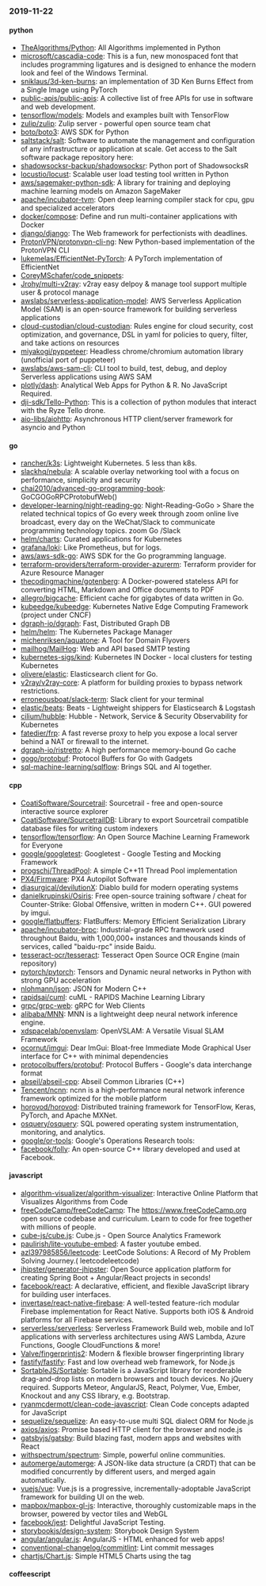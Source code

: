 ### 2019-11-22

#### python
* [TheAlgorithms/Python](https://github.com/TheAlgorithms/Python): All Algorithms implemented in Python
* [microsoft/cascadia-code](https://github.com/microsoft/cascadia-code): This is a fun, new monospaced font that includes programming ligatures and is designed to enhance the modern look and feel of the Windows Terminal.
* [sniklaus/3d-ken-burns](https://github.com/sniklaus/3d-ken-burns): an implementation of 3D Ken Burns Effect from a Single Image using PyTorch
* [public-apis/public-apis](https://github.com/public-apis/public-apis): A collective list of free APIs for use in software and web development.
* [tensorflow/models](https://github.com/tensorflow/models): Models and examples built with TensorFlow
* [zulip/zulip](https://github.com/zulip/zulip): Zulip server - powerful open source team chat
* [boto/boto3](https://github.com/boto/boto3): AWS SDK for Python
* [saltstack/salt](https://github.com/saltstack/salt): Software to automate the management and configuration of any infrastructure or application at scale. Get access to the Salt software package repository here:
* [shadowsocksr-backup/shadowsocksr](https://github.com/shadowsocksr-backup/shadowsocksr): Python port of ShadowsocksR
* [locustio/locust](https://github.com/locustio/locust): Scalable user load testing tool written in Python
* [aws/sagemaker-python-sdk](https://github.com/aws/sagemaker-python-sdk): A library for training and deploying machine learning models on Amazon SageMaker
* [apache/incubator-tvm](https://github.com/apache/incubator-tvm): Open deep learning compiler stack for cpu, gpu and specialized accelerators
* [docker/compose](https://github.com/docker/compose): Define and run multi-container applications with Docker
* [django/django](https://github.com/django/django): The Web framework for perfectionists with deadlines.
* [ProtonVPN/protonvpn-cli-ng](https://github.com/ProtonVPN/protonvpn-cli-ng): New Python-based implementation of the ProtonVPN CLI
* [lukemelas/EfficientNet-PyTorch](https://github.com/lukemelas/EfficientNet-PyTorch): A PyTorch implementation of EfficientNet
* [CoreyMSchafer/code_snippets](https://github.com/CoreyMSchafer/code_snippets): 
* [Jrohy/multi-v2ray](https://github.com/Jrohy/multi-v2ray): v2ray easy delpoy & manage tool support multiple user & protocol manage
* [awslabs/serverless-application-model](https://github.com/awslabs/serverless-application-model): AWS Serverless Application Model (SAM) is an open-source framework for building serverless applications
* [cloud-custodian/cloud-custodian](https://github.com/cloud-custodian/cloud-custodian): Rules engine for cloud security, cost optimization, and governance, DSL in yaml for policies to query, filter, and take actions on resources
* [miyakogi/pyppeteer](https://github.com/miyakogi/pyppeteer): Headless chrome/chromium automation library (unofficial port of puppeteer)
* [awslabs/aws-sam-cli](https://github.com/awslabs/aws-sam-cli): CLI tool to build, test, debug, and deploy Serverless applications using AWS SAM
* [plotly/dash](https://github.com/plotly/dash): Analytical Web Apps for Python & R. No JavaScript Required.
* [dji-sdk/Tello-Python](https://github.com/dji-sdk/Tello-Python): This is a collection of python modules that interact with the Ryze Tello drone.
* [aio-libs/aiohttp](https://github.com/aio-libs/aiohttp): Asynchronous HTTP client/server framework for asyncio and Python

#### go
* [rancher/k3s](https://github.com/rancher/k3s): Lightweight Kubernetes. 5 less than k8s.
* [slackhq/nebula](https://github.com/slackhq/nebula): A scalable overlay networking tool with a focus on performance, simplicity and security
* [chai2010/advanced-go-programming-book](https://github.com/chai2010/advanced-go-programming-book):  GoCGOGoRPCProtobufWeb()
* [developer-learning/night-reading-go](https://github.com/developer-learning/night-reading-go): Night-Reading-GoGo  > Share the related technical topics of Go every week through zoom online live broadcast, every day on the WeChat/Slack to communicate programming technology topics.  zoom  Go /Slack 
* [helm/charts](https://github.com/helm/charts): Curated applications for Kubernetes
* [grafana/loki](https://github.com/grafana/loki): Like Prometheus, but for logs.
* [aws/aws-sdk-go](https://github.com/aws/aws-sdk-go): AWS SDK for the Go programming language.
* [terraform-providers/terraform-provider-azurerm](https://github.com/terraform-providers/terraform-provider-azurerm): Terraform provider for Azure Resource Manager
* [thecodingmachine/gotenberg](https://github.com/thecodingmachine/gotenberg): A Docker-powered stateless API for converting HTML, Markdown and Office documents to PDF
* [allegro/bigcache](https://github.com/allegro/bigcache): Efficient cache for gigabytes of data written in Go.
* [kubeedge/kubeedge](https://github.com/kubeedge/kubeedge): Kubernetes Native Edge Computing Framework (project under CNCF)
* [dgraph-io/dgraph](https://github.com/dgraph-io/dgraph): Fast, Distributed Graph DB
* [helm/helm](https://github.com/helm/helm): The Kubernetes Package Manager
* [michenriksen/aquatone](https://github.com/michenriksen/aquatone): A Tool for Domain Flyovers
* [mailhog/MailHog](https://github.com/mailhog/MailHog): Web and API based SMTP testing
* [kubernetes-sigs/kind](https://github.com/kubernetes-sigs/kind): Kubernetes IN Docker - local clusters for testing Kubernetes
* [olivere/elastic](https://github.com/olivere/elastic): Elasticsearch client for Go.
* [v2ray/v2ray-core](https://github.com/v2ray/v2ray-core): A platform for building proxies to bypass network restrictions.
* [erroneousboat/slack-term](https://github.com/erroneousboat/slack-term): Slack client for your terminal
* [elastic/beats](https://github.com/elastic/beats):  Beats - Lightweight shippers for Elasticsearch & Logstash
* [cilium/hubble](https://github.com/cilium/hubble): Hubble - Network, Service & Security Observability for Kubernetes
* [fatedier/frp](https://github.com/fatedier/frp): A fast reverse proxy to help you expose a local server behind a NAT or firewall to the internet.
* [dgraph-io/ristretto](https://github.com/dgraph-io/ristretto): A high performance memory-bound Go cache
* [gogo/protobuf](https://github.com/gogo/protobuf): Protocol Buffers for Go with Gadgets
* [sql-machine-learning/sqlflow](https://github.com/sql-machine-learning/sqlflow): Brings SQL and AI together.

#### cpp
* [CoatiSoftware/Sourcetrail](https://github.com/CoatiSoftware/Sourcetrail): Sourcetrail - free and open-source interactive source explorer
* [CoatiSoftware/SourcetrailDB](https://github.com/CoatiSoftware/SourcetrailDB): Library to export Sourcetrail compatible database files for writing custom indexers
* [tensorflow/tensorflow](https://github.com/tensorflow/tensorflow): An Open Source Machine Learning Framework for Everyone
* [google/googletest](https://github.com/google/googletest): Googletest - Google Testing and Mocking Framework
* [progschj/ThreadPool](https://github.com/progschj/ThreadPool): A simple C++11 Thread Pool implementation
* [PX4/Firmware](https://github.com/PX4/Firmware): PX4 Autopilot Software
* [diasurgical/devilutionX](https://github.com/diasurgical/devilutionX): Diablo build for modern operating systems
* [danielkrupinski/Osiris](https://github.com/danielkrupinski/Osiris): Free open-source training software / cheat for Counter-Strike: Global Offensive, written in modern C++. GUI powered by imgui.
* [google/flatbuffers](https://github.com/google/flatbuffers): FlatBuffers: Memory Efficient Serialization Library
* [apache/incubator-brpc](https://github.com/apache/incubator-brpc): Industrial-grade RPC framework used throughout Baidu, with 1,000,000+ instances and thousands kinds of services, called "baidu-rpc" inside Baidu.
* [tesseract-ocr/tesseract](https://github.com/tesseract-ocr/tesseract): Tesseract Open Source OCR Engine (main repository)
* [pytorch/pytorch](https://github.com/pytorch/pytorch): Tensors and Dynamic neural networks in Python with strong GPU acceleration
* [nlohmann/json](https://github.com/nlohmann/json): JSON for Modern C++
* [rapidsai/cuml](https://github.com/rapidsai/cuml): cuML - RAPIDS Machine Learning Library
* [grpc/grpc-web](https://github.com/grpc/grpc-web): gRPC for Web Clients
* [alibaba/MNN](https://github.com/alibaba/MNN): MNN is a lightweight deep neural network inference engine.
* [xdspacelab/openvslam](https://github.com/xdspacelab/openvslam): OpenVSLAM: A Versatile Visual SLAM Framework
* [ocornut/imgui](https://github.com/ocornut/imgui): Dear ImGui: Bloat-free Immediate Mode Graphical User interface for C++ with minimal dependencies
* [protocolbuffers/protobuf](https://github.com/protocolbuffers/protobuf): Protocol Buffers - Google's data interchange format
* [abseil/abseil-cpp](https://github.com/abseil/abseil-cpp): Abseil Common Libraries (C++)
* [Tencent/ncnn](https://github.com/Tencent/ncnn): ncnn is a high-performance neural network inference framework optimized for the mobile platform
* [horovod/horovod](https://github.com/horovod/horovod): Distributed training framework for TensorFlow, Keras, PyTorch, and Apache MXNet.
* [osquery/osquery](https://github.com/osquery/osquery): SQL powered operating system instrumentation, monitoring, and analytics.
* [google/or-tools](https://github.com/google/or-tools): Google's Operations Research tools:
* [facebook/folly](https://github.com/facebook/folly): An open-source C++ library developed and used at Facebook.

#### javascript
* [algorithm-visualizer/algorithm-visualizer](https://github.com/algorithm-visualizer/algorithm-visualizer): Interactive Online Platform that Visualizes Algorithms from Code
* [freeCodeCamp/freeCodeCamp](https://github.com/freeCodeCamp/freeCodeCamp): The https://www.freeCodeCamp.org open source codebase and curriculum. Learn to code for free together with millions of people.
* [cube-js/cube.js](https://github.com/cube-js/cube.js):  Cube.js - Open Source Analytics Framework
* [paulirish/lite-youtube-embed](https://github.com/paulirish/lite-youtube-embed): A faster youtube embed.
* [azl397985856/leetcode](https://github.com/azl397985856/leetcode): LeetCode Solutions: A Record of My Problem Solving Journey.( leetcodeleetcode)
* [jhipster/generator-jhipster](https://github.com/jhipster/generator-jhipster): Open Source application platform for creating Spring Boot + Angular/React projects in seconds!
* [facebook/react](https://github.com/facebook/react): A declarative, efficient, and flexible JavaScript library for building user interfaces.
* [invertase/react-native-firebase](https://github.com/invertase/react-native-firebase):  A well-tested feature-rich modular Firebase implementation for React Native. Supports both iOS & Android platforms for all Firebase services.
* [serverless/serverless](https://github.com/serverless/serverless): Serverless Framework  Build web, mobile and IoT applications with serverless architectures using AWS Lambda, Azure Functions, Google CloudFunctions & more! 
* [Valve/fingerprintjs2](https://github.com/Valve/fingerprintjs2): Modern & flexible browser fingerprinting library
* [fastify/fastify](https://github.com/fastify/fastify): Fast and low overhead web framework, for Node.js
* [SortableJS/Sortable](https://github.com/SortableJS/Sortable): Sortable  is a JavaScript library for reorderable drag-and-drop lists on modern browsers and touch devices. No jQuery required. Supports Meteor, AngularJS, React, Polymer, Vue, Ember, Knockout and any CSS library, e.g. Bootstrap.
* [ryanmcdermott/clean-code-javascript](https://github.com/ryanmcdermott/clean-code-javascript):  Clean Code concepts adapted for JavaScript
* [sequelize/sequelize](https://github.com/sequelize/sequelize): An easy-to-use multi SQL dialect ORM for Node.js
* [axios/axios](https://github.com/axios/axios): Promise based HTTP client for the browser and node.js
* [gatsbyjs/gatsby](https://github.com/gatsbyjs/gatsby): Build blazing fast, modern apps and websites with React
* [withspectrum/spectrum](https://github.com/withspectrum/spectrum): Simple, powerful online communities.
* [automerge/automerge](https://github.com/automerge/automerge): A JSON-like data structure (a CRDT) that can be modified concurrently by different users, and merged again automatically.
* [vuejs/vue](https://github.com/vuejs/vue):  Vue.js is a progressive, incrementally-adoptable JavaScript framework for building UI on the web.
* [mapbox/mapbox-gl-js](https://github.com/mapbox/mapbox-gl-js): Interactive, thoroughly customizable maps in the browser, powered by vector tiles and WebGL
* [facebook/jest](https://github.com/facebook/jest): Delightful JavaScript Testing.
* [storybookjs/design-system](https://github.com/storybookjs/design-system):  Storybook Design System
* [angular/angular.js](https://github.com/angular/angular.js): AngularJS - HTML enhanced for web apps!
* [conventional-changelog/commitlint](https://github.com/conventional-changelog/commitlint):  Lint commit messages
* [chartjs/Chart.js](https://github.com/chartjs/Chart.js): Simple HTML5 Charts using the <canvas> tag

#### coffeescript
